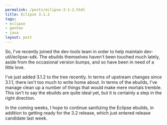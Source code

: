 ```yaml
--- 
permalink: /posts/eclipse-3-1-2.html
title: Eclipse 3.1.2
tags: 
- eclipse
- gentoo
- java
layout: post
---
```

So, I've recently joined the dev-tools team in order to help maintain dev-util/eclipse-sdk. The ebuilds themselves haven't been touched much lately, aside from the occasional version bumps, and so have been in need of a little love.

I've just added 3.1.2 to the tree recently. In terms of upstream changes since 3.1.1, there isn't too much to write home about. In terms of the ebuilds, I've manage clean up a number of things that would make mere mortals tremble. This isn't to say the ebuilds are quite ideal yet, but it is certainly a step in the right direction.

In the coming weeks, I hope to continue sanitizing the Eclipse ebuilds, in addition to getting ready for the 3.2 release, which just entered release candidate last week.
